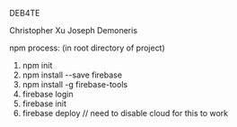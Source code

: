 DEB4TE

Christopher Xu
Joseph Demoneris

npm process:
(in root directory of project)
1. npm init
2. npm install --save firebase
3. npm install -g firebase-tools
4. firebase login
5. firebase init
6. firebase deploy // need to disable cloud for this to work